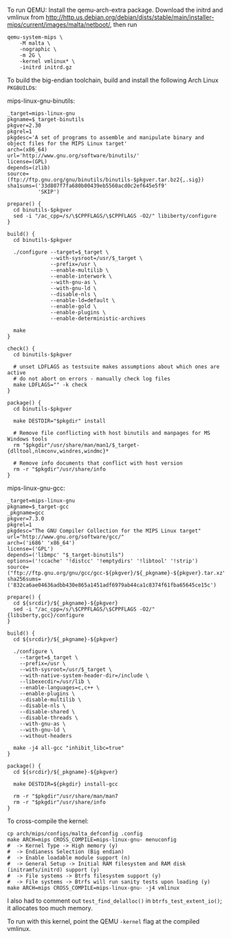 To run QEMU: Install the qemu-arch-extra package. Download the initrd and
vmlinux from http://http.us.debian.org/debian/dists/stable/main/installer-mips/current/images/malta/netboot/,
then run

```
qemu-system-mips \
	-M malta \
	-nographic \
	-m 2G \
	-kernel vmlinux* \
	-initrd initrd.gz
```

To build the big-endian toolchain, build and install the following Arch Linux
`PKGBUILD`s:


mips-linux-gnu-binutils:

```
_target=mips-linux-gnu
pkgname=$_target-binutils
pkgver=2.30
pkgrel=1
pkgdesc='A set of programs to assemble and manipulate binary and object files for the MIPS Linux target'
arch=(x86_64)
url='http://www.gnu.org/software/binutils/'
license=(GPL)
depends=(zlib)
source=(ftp://ftp.gnu.org/gnu/binutils/binutils-$pkgver.tar.bz2{,.sig})
sha1sums=('33d807f7fa680b00439eb5560acd0c2ef645e5f9'
          'SKIP')

prepare() {
  cd binutils-$pkgver
  sed -i "/ac_cpp=/s/\$CPPFLAGS/\$CPPFLAGS -O2/" libiberty/configure
}

build() {
  cd binutils-$pkgver

  ./configure --target=$_target \
              --with-sysroot=/usr/$_target \
              --prefix=/usr \
              --enable-multilib \
              --enable-interwork \
              --with-gnu-as \
              --with-gnu-ld \
              --disable-nls \
              --enable-ld=default \
              --enable-gold \
              --enable-plugins \
              --enable-deterministic-archives

  make
}

check() {
  cd binutils-$pkgver
  
  # unset LDFLAGS as testsuite makes assumptions about which ones are active
  # do not abort on errors - manually check log files
  make LDFLAGS="" -k check
}

package() {
  cd binutils-$pkgver

  make DESTDIR="$pkgdir" install

  # Remove file conflicting with host binutils and manpages for MS Windows tools
  rm "$pkgdir"/usr/share/man/man1/$_target-{dlltool,nlmconv,windres,windmc}*

  # Remove info documents that conflict with host version
  rm -r "$pkgdir"/usr/share/info
}
```

mips-linux-gnu-gcc:

```
_target=mips-linux-gnu
pkgname=$_target-gcc
_pkgname=gcc
pkgver=7.3.0
pkgrel=1
pkgdesc="The GNU Compiler Collection for the MIPS Linux target"
url="http://www.gnu.org/software/gcc/"
arch=('i686' 'x86_64')
license=('GPL')
depends=('libmpc' "$_target-binutils")
options=('!ccache' '!distcc' '!emptydirs' '!libtool' '!strip')
source=("ftp://ftp.gnu.org/gnu/gcc/gcc-${pkgver}/${_pkgname}-${pkgver}.tar.xz")
sha256sums=('832ca6ae04636adbb430e865a1451adf6979ab44ca1c8374f61fba65645ce15c')

prepare() {
  cd ${srcdir}/${_pkgname}-${pkgver}
  sed -i "/ac_cpp=/s/\$CPPFLAGS/\$CPPFLAGS -O2/" {libiberty,gcc}/configure
}

build() {
  cd ${srcdir}/${_pkgname}-${pkgver}

  ./configure \
    --target=$_target \
    --prefix=/usr \
    --with-sysroot=/usr/$_target \
    --with-native-system-header-dir=/include \
    --libexecdir=/usr/lib \
    --enable-languages=c,c++ \
    --enable-plugins \
    --disable-multilib \
    --disable-nls \
    --disable-shared \
    --disable-threads \
    --with-gnu-as \
    --with-gnu-ld \
    --without-headers

  make -j4 all-gcc "inhibit_libc=true"
}

package() {
  cd ${srcdir}/${_pkgname}-${pkgver}

  make DESTDIR=${pkgdir} install-gcc

  rm -r "$pkgdir"/usr/share/man/man7
  rm -r "$pkgdir"/usr/share/info
}
```

To cross-compile the kernel: 

```
cp arch/mips/configs/malta_defconfig .config
make ARCH=mips CROSS_COMPILE=mips-linux-gnu- menuconfig
#  -> Kernel Type -> High memory (y)
#  -> Endianess Selection (Big endian)
#  -> Enable loadable module support (n)
#  -> General Setup -> Initial RAM filesystem and RAM disk (initramfs/initrd) support (y)
#  -> File systems -> Btrfs filesystem support (y)
#  -> File systems -> Btrfs will run sanity tests upon loading (y)
make ARCH=mips CROSS_COMPILE=mips-linux-gnu- -j4 vmlinux
```

I also had to comment out `test_find_delalloc()` in `btrfs_test_extent_io()`;
it allocates too much memory.

To run with this kernel, point the QEMU `-kernel` flag at the compiled vmlinux.
